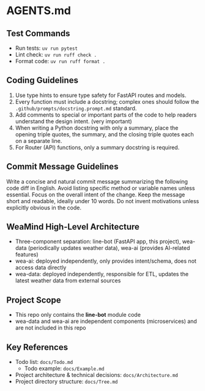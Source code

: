 # AGENTS.md

## Test Commands

- Run tests: `uv run pytest`
- Lint check: `uv run ruff check .`
- Format code: `uv run ruff format .`

## Coding Guidelines

1. Use type hints to ensure type safety for FastAPI routes and models.
2. Every function must include a docstring; complex ones should follow the `.github/prompts/docstring.prompt.md` standard.
3. Add comments to special or important parts of the code to help readers understand the design intent. (very important)
4. When writing a Python docstring with only a summary, place the opening triple quotes, the summary, and the closing triple quotes each on a separate line.
5. For Router (API) functions, only a summary docstring is required.

## Commit Message Guidelines

Write a concise and natural commit message summarizing the following code diff in English. Avoid listing specific method or variable names unless essential. Focus on the overall intent of the change. Keep the message short and readable, ideally under 10 words. Do not invent motivations unless explicitly obvious in the code.

## WeaMind High-Level Architecture

- Three-component separation: line-bot (FastAPI app, this project), wea-data (periodically updates weather data), wea-ai (provides AI-related features)
- wea-ai: deployed independently, only provides intent/schema, does not access data directly
- wea-data: deployed independently, responsible for ETL, updates the latest weather data from external sources

## Project Scope

- This repo only contains the **line-bot** module code
- wea-data and wea-ai are independent components (microservices) and are not included in this repo

## Key References

- Todo list: `docs/Todo.md`
  - Todo example: `docs/Example.md`
- Project architecture & technical decisions: `docs/Architecture.md`
- Project directory structure: `docs/Tree.md`
